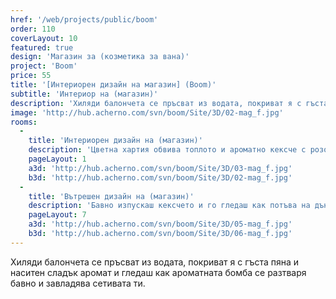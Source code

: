 ```yaml
---
href: '/web/projects/public/boom' 
order: 110
coverLayout: 10
featured: true
design: 'Магазин за (козметика за вана)'
project: 'Boom'
price: 55
title: '[Интериорен дизайн на магазин] (Boom)'
subtitle: 'Интериор на (магазин)'
description: 'Хиляди балончета се пръсват из водата, покриват я с гъста пяна и наситен сладък аромат и гледаш как ароматната бомба се разтваря бавно и завладява сетивата ти. Потапяш крак в горещата ароматна вода и пристъпваш в друг, много по-хубав свят.'
image: 'http://hub.acherno.com/svn/boom/Site/3D/02-mag_f.jpg'
rooms:
  -
    title: 'Интериорен дизайн на (магазин)'
    description: 'Цветна хартия обвива топлото и ароматно кексче с розова глазура от ягодов крем. Ваната вече е почти пълна с гореща вода.'
    pageLayout: 1
    a3d: 'http://hub.acherno.com/svn/boom/Site/3D/03-mag_f.jpg'
    b3d: 'http://hub.acherno.com/svn/boom/Site/3D/02-mag_f.jpg'
  -
    title: 'Вътрешен дизайн на (магазин)'
    description: 'Бавно изпускаш кексчето и го гледаш как потъва на дъното на ваната. Разнася се сладък аромат и бомбата избухва. '
    pageLayout: 7
    a3d: 'http://hub.acherno.com/svn/boom/Site/3D/05-mag_f.jpg'
    b3d: 'http://hub.acherno.com/svn/boom/Site/3D/06-mag_f.jpg'
---
```

Хиляди балончета се пръсват из водата, покриват я с гъста пяна и наситен сладък аромат и гледаш как ароматната бомба се разтваря бавно и завладява сетивата ти. 
